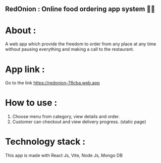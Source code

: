 ### 
## RedOnion : Online food ordering app system 🧑‍💼

# About : 
A web app which provide the freedom to order from any place at any time without pausing everything and making a call to the restaurant.

# App link : 
Go to the link https://redonion-78cba.web.app

# How to use : 
1. Choose menu from category, view details and order.
2. Customer can checkout and view delivery progress. (static page)

# Technology stack : 
This app is made with React Js, Vite, Node Js, Mongo DB
